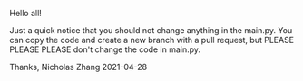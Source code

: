 Hello all!

Just a quick notice that you should not change anything in the main.py. 
You can copy the code and create a new branch with a 
pull request, but PLEASE PLEASE PLEASE don't change the code in main.py.

Thanks, 
Nicholas Zhang
2021-04-28
